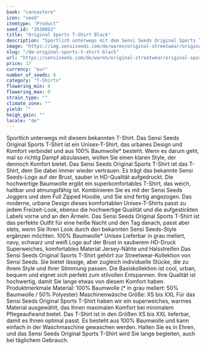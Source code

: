 ```yaml
---
book: "cannastore"
icon: "seed"
itemtype: "Product"
seed_id: "3530063"
title: "Original Sports T-Shirt Black"
description: "Sportlich unterwegs mit dem Sensi Seeds Original Sports T-Shirt: Ein Unisex-T-Shirt, das Design, Komfort und Sport verbindet. Jetzt online kaufen!"
image: "https://img.sensiseeds.com/de/waren/original-streetwear/original-sports-t-shirt-black-image.png"
slug: "/de-original-sports-t-shirt-black"
url: "https://sensiseeds.com/de/waren/original-streetwear/original-sports-t-shirt-black?a_aid=cannastore"
price: 17
currency: "eur"
number_of_seeds: 0
category: "T-Shirts"
flowering_min: 0
flowering_max: 0
strain_type: ""
climate_zone: ""
yield: ""
heigh_gain: ""
locale: "de"
---
```

Sportlich unterwegs mit diesem bekannten T-Shirt. Das Sensi Seeds Original Sports T-Shirt ist ein Unisex-T-Shirt, das urbanes Design und Komfort verbindet und aus 100% Baumwolle* besteht. Wenn es darum geht, mal so richtig Dampf abzulassen, wollen Sie einen klaren Style, der dennoch Komfort bietet. Das Sensi Seeds Original Sports T-Shirt ist das T-Shirt, dem Sie dabei immer wieder vertrauen. Es trägt das bekannte Sensi Seeds-Logo auf der Brust, sauber in HD-Qualität aufgedruckt. Die hochwertige Baumwolle ergibt ein superkomfortables T-Shirt, das weich, haltbar und atmungsfähig ist. Kombinieren Sie es mit der Sensi Seeds Joggers und dem Full Zipped Hoodie, und Sie sind fertig angezogen. Das moderne, urbane Design dieses komfortablen Unisex-T-Shirts passt zu jedem Freizeit-Look, ebenso die hochwertige Qualität und die aufgestickten Labels vorne und an den Ärmeln. Das Sensi Seeds Original Sports T-Shirt ist das perfekte Outfit für eine heiße Nacht und den Tag danach, passt aber stets, wenn Sie Ihren Look durch den bekannten Sensi Seeds-Style ergänzen möchten. 100% Baumwolle* Unisex Lieferbar in grau meliert, navy, schwarz und weiß Logo auf der Brust in sauberem HD-Druck Superweiches, komfortables Material Jersey-Nähte und Halsstreifen Das Sensi Seeds Original Sports T-Shirt gehört zur Streetwear-Kollektion von Sensi Seeds. Sie bietet lässige, aber zugleich individuelle Stücke, die zu Ihrem Style und Ihrer Stimmung passen. Die Basiskollektion ist cool, urban, bequem und eignet sich perfekt zum stilvollen Entspannen. Ihre Qualität ist hochwertig, damit Sie lange etwas von diesem Komfort haben. Produktmerkmale Material: 100% Baumwolle (* in grau meliert: 50% Baumwolle / 50% Polyester) Maschinenwäsche Größe: XS bis XXL Für das Sensi Seeds Original Sports T-Shirt haben wir ein superweiches, warmes Material ausgewählt, das Ihnen maximalen Komfort bei minimalem Pflegeaufwand bietet. Das T-Shirt ist in den Größen XS bis XXL lieferbar, damit es Ihnen optimal passt. Es besteht aus 100% Baumwolle und kann einfach in der Waschmaschine gewaschen werden. Halten Sie es in Ehren, und das Sensi Seeds Original Sports T-Shirt wird Sie lange begleiten, auch bei täglichem Gebrauch.
